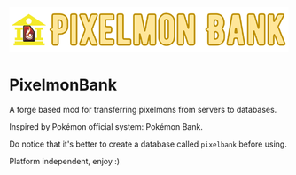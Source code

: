  ![title img](https://github.com/Lileep/PixelmonBank/blob/master/title.png)
# PixelmonBank
A forge based mod for transferring pixelmons from servers to databases.

Inspired by Pokémon official system: Pokémon Bank.

Do notice that it's better to create a database called `pixelbank` before using.

Platform independent, enjoy :)
